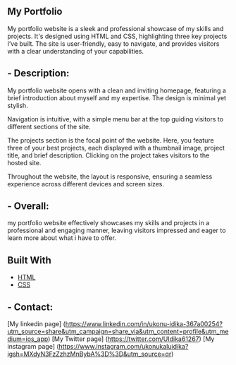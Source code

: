 ## My Portfolio






My portfolio website is a sleek and professional showcase of my skills and projects. It's designed using HTML and CSS, highlighting three key projects I’ve built. The site is user-friendly, easy to navigate, and provides visitors with a clear understanding of your capabilities.

## - Description:
My portfolio website opens with a clean and inviting homepage, featuring a brief introduction about myself and my expertise. The design is minimal yet stylish.

Navigation is intuitive, with a simple menu bar at the top guiding visitors to different sections of the site.

The projects section is the focal point of the website. Here, you feature three of your best projects, each displayed with a thumbnail image, project title, and brief description. Clicking on the project takes visitors to the hosted site.

Throughout the website, the layout is responsive, ensuring a seamless experience across different devices and screen sizes.

## - Overall:
my portfolio website effectively showcases my skills and projects in a professional and engaging manner, leaving visitors impressed and eager to learn more about what i have to offer.

## Built With
- [HTML](https://html.com)
- [CSS](https://html.com)
  
## - Contact:
[My linkedin page] (https://www.linkedin.com/in/ukonu-idika-367a00254?utm_source=share&utm_campaign=share_via&utm_content=profile&utm_medium=ios_app)
[My Twitter page] (https://twitter.com/UIdika61267)
[My instagram page] (https://www.instagram.com/ukonukaluidika?igsh=MXdyN3FzZzhzMnBybA%3D%3D&utm_source=qr)


